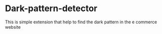 # Dark-pattern-detector
This is simple extension that help to find the dark pattern in the e commerce website
